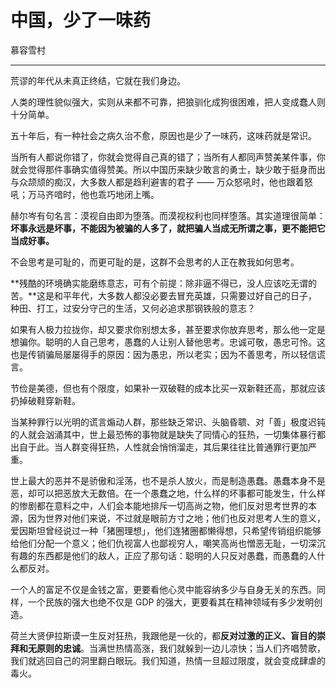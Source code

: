 # 中国，少了一味药

慕容雪村

---

荒谬的年代从未真正终结，它就在我们身边。

人类的理性貌似强大，实则从来都不可靠，把狼驯化成狗很困难，把人变成蠢人则十分简单。

五十年后，有一种社会之病久治不愈，原因也是少了一味药，这味药就是常识。

当所有人都说你错了，你就会觉得自己真的错了；当所有人都同声赞美某件事，你就会觉得那件事确实值得赞美。所以中国历来缺少敢言的勇士，缺少敢于挺身而出与众颉颃的痴汉，大多数人都是趋利避害的君子 —— 万众怒吼时，他也跟着怒吼；万马齐喑时，他也乖巧地闭上嘴。

赫尔岑有句名言：漠视自由即为堕落。而漠视权利也同样堕落。其实道理很简单：**坏事永远是坏事，不能因为被骗的人多了，就把骗人当成无所谓之事，更不能把它当成好事。**

不会思考是可耻的，而更可耻的是，这群不会思考的人正在教我如何思考。

**残酷的环境确实能磨练意志，可有个前提：除非逼不得已，没人应该吃无谓的苦。**这是和平年代，大多数人都没必要去冒充英雄，只需要过好自己的日子，种田、打工，过安分守己的生活，又何必追求那钢铁般的意志？

如果有人极力拉拢你，却又要求你别想太多，甚至要求你放弃思考，那么他一定是想骗你。聪明的人自己思考，愚蠢的人让别人替他思考。忠诚可敬，愚忠可怜。这也是传销骗局屡屡得手的原因：因为愚忠，所以老实；因为不善思考，所以轻信谎言。

节俭是美德，但也有个限度，如果补一双破鞋的成本比买一双新鞋还高，那就应该扔掉破鞋穿新鞋。

当某种罪行以光明的谎言煽动人群，那些缺乏常识、头脑昏聩、对「善」极度迟钝的人就会汹涌其中，世上最恐怖的事物就是缺失了同情心的狂热，一切集体暴行都出自于此。当人群变得狂热，人性就会悄悄溜走，其后果往往比普通罪行更加严重。

世上最大的恶并不是骄傲和淫荡，也不是杀人放火，而是制造愚蠢。愚蠢本身不是恶，却可以把恶放大无数倍。在一个愚蠢之地，什么样的坏事都可能发生，什么样的惨剧都在意料之中，人们会本能地排斥一切高尚之物，他们反对思考世界的本源，因为世界对他们来说，不过就是眼前方寸之地；他们也反对思考人生的意义，爱因斯坦曾经说过一种「猪圈理想」，他们连猪圈都懒得想，只希望传销组织能够给他们分配一个意义；他们仇视富人也鄙视穷人，嘲笑高尚也憎恶无耻，一切深沉有趣的东西都是他们的敌人，正应了那句话：聪明的人只反对愚蠢，而愚蠢的人什么都反对。

一个人的富足不仅是金钱之富，更要看他心灵中能容纳多少与自身无关的东西。同样，一个民族的强大也绝不仅是 GDP 的强大，更要看其在精神领域有多少发明创造。

荷兰大贤伊拉斯谟一生反对狂热，我跟他是一伙的，都**反对过激的正义、盲目的崇拜和无原则的忠诚**。当满世热情高涨，我们就躲到一边儿凉快；当人们齐唱赞歌，我们就逃回自己的洞里翻白眼玩。我们知道，热情一旦超过限度，就会变成肆虐的毒火。

